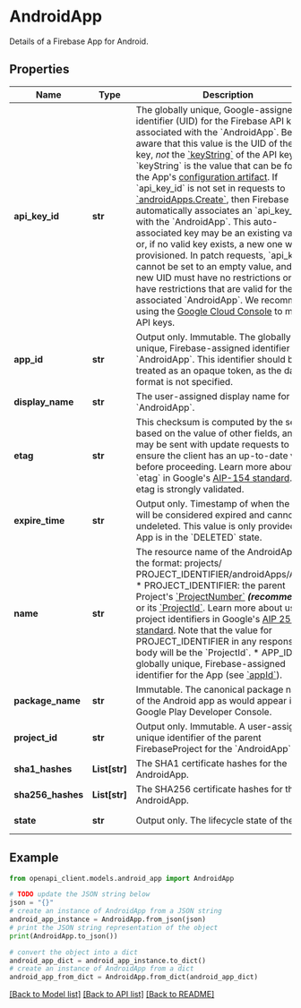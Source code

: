 # AndroidApp

Details of a Firebase App for Android.

## Properties

Name | Type | Description | Notes
------------ | ------------- | ------------- | -------------
**api_key_id** | **str** | The globally unique, Google-assigned identifier (UID) for the Firebase API key associated with the &#x60;AndroidApp&#x60;. Be aware that this value is the UID of the API key, _not_ the [&#x60;keyString&#x60;](https://cloud.google.com/api-keys/docs/reference/rest/v2/projects.locations.keys#Key.FIELDS.key_string) of the API key. The &#x60;keyString&#x60; is the value that can be found in the App&#39;s [configuration artifact](../../rest/v1beta1/projects.androidApps/getConfig). If &#x60;api_key_id&#x60; is not set in requests to [&#x60;androidApps.Create&#x60;](../../rest/v1beta1/projects.androidApps/create), then Firebase automatically associates an &#x60;api_key_id&#x60; with the &#x60;AndroidApp&#x60;. This auto-associated key may be an existing valid key or, if no valid key exists, a new one will be provisioned. In patch requests, &#x60;api_key_id&#x60; cannot be set to an empty value, and the new UID must have no restrictions or only have restrictions that are valid for the associated &#x60;AndroidApp&#x60;. We recommend using the [Google Cloud Console](https://console.cloud.google.com/apis/credentials) to manage API keys. | [optional] 
**app_id** | **str** | Output only. Immutable. The globally unique, Firebase-assigned identifier for the &#x60;AndroidApp&#x60;. This identifier should be treated as an opaque token, as the data format is not specified. | [optional] [readonly] 
**display_name** | **str** | The user-assigned display name for the &#x60;AndroidApp&#x60;. | [optional] 
**etag** | **str** | This checksum is computed by the server based on the value of other fields, and it may be sent with update requests to ensure the client has an up-to-date value before proceeding. Learn more about &#x60;etag&#x60; in Google&#39;s [AIP-154 standard](https://google.aip.dev/154#declarative-friendly-resources). This etag is strongly validated. | [optional] 
**expire_time** | **str** | Output only. Timestamp of when the App will be considered expired and cannot be undeleted. This value is only provided if the App is in the &#x60;DELETED&#x60; state. | [optional] [readonly] 
**name** | **str** | The resource name of the AndroidApp, in the format: projects/ PROJECT_IDENTIFIER/androidApps/APP_ID * PROJECT_IDENTIFIER: the parent Project&#39;s [&#x60;ProjectNumber&#x60;](../projects#FirebaseProject.FIELDS.project_number) ***(recommended)*** or its [&#x60;ProjectId&#x60;](../projects#FirebaseProject.FIELDS.project_id). Learn more about using project identifiers in Google&#39;s [AIP 2510 standard](https://google.aip.dev/cloud/2510). Note that the value for PROJECT_IDENTIFIER in any response body will be the &#x60;ProjectId&#x60;. * APP_ID: the globally unique, Firebase-assigned identifier for the App (see [&#x60;appId&#x60;](../projects.androidApps#AndroidApp.FIELDS.app_id)). | [optional] 
**package_name** | **str** | Immutable. The canonical package name of the Android app as would appear in the Google Play Developer Console. | [optional] 
**project_id** | **str** | Output only. Immutable. A user-assigned unique identifier of the parent FirebaseProject for the &#x60;AndroidApp&#x60;. | [optional] [readonly] 
**sha1_hashes** | **List[str]** | The SHA1 certificate hashes for the AndroidApp. | [optional] 
**sha256_hashes** | **List[str]** | The SHA256 certificate hashes for the AndroidApp. | [optional] 
**state** | **str** | Output only. The lifecycle state of the App. | [optional] [readonly] 

## Example

```python
from openapi_client.models.android_app import AndroidApp

# TODO update the JSON string below
json = "{}"
# create an instance of AndroidApp from a JSON string
android_app_instance = AndroidApp.from_json(json)
# print the JSON string representation of the object
print(AndroidApp.to_json())

# convert the object into a dict
android_app_dict = android_app_instance.to_dict()
# create an instance of AndroidApp from a dict
android_app_from_dict = AndroidApp.from_dict(android_app_dict)
```
[[Back to Model list]](../README.md#documentation-for-models) [[Back to API list]](../README.md#documentation-for-api-endpoints) [[Back to README]](../README.md)



